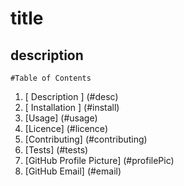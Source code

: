 
  
   # title


  
  <a name="desc"></a>
  ## description

  
    #Table of Contents
   1. [ Description ] (#desc)
   2. [ Installation ] (#install)
   3. [Usage] (#usage)
   4. [Licence] (#licence)
   5. [Contributing] (#contributing)
   6. [Tests] (#tests)
   7. [GitHub Profile Picture] (#profilePic)
   8. [GitHub Email] (#email)
  
  